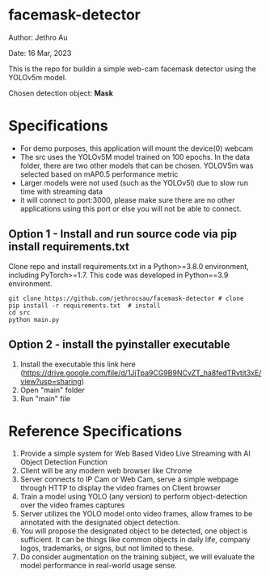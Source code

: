 # facemask-detector
Author: Jethro Au

Date: 16 Mar, 2023

This is the repo for buildin a simple web-cam facemask detector using the YOLOv5m model.

Chosen detection object: **Mask**

# Specifications
- For demo purposes, this application will mount the device(0) webcam
- The src uses the YOLOv5M model trained on 100 epochs. In the data folder, there are two other models that can be chosen. YOLOV5m was selected based on mAP0.5 performance metric
- Larger models were not used (such as the YOLOv5l) due to slow run time with streaming data
- it will connect to port:3000, please make sure there are no other applications using this port or else you will not be able to connect.

## Option 1 - Install and run source code via pip install requirements.txt
Clone repo and install requirements.txt in a Python>=3.8.0 environment, including PyTorch>=1.7. This code was developed in Python==3.9 environment.

```
git clone https://github.com/jethrocsau/facemask-detector # clone
pip install -r requirements.txt  # install
cd src
python main.py
```

## Option 2 - install the pyinstaller executable 

1. Install the executable this link here (https://drive.google.com/file/d/1JjTpa9CG9B9NCvZT_ha8fedTRvtit3xE/view?usp=sharing)
2. Open "main" folder
3. Run "main" file

# Reference Specifications
1. Provide a simple system for Web Based Video Live Streaming with AI Object Detection Function
2. Client will be any modern web browser like Chrome
3. Server connects to IP Cam or Web Cam, serve a simple webpage through HTTP to display the video frames on Client browser
4. Train a model using YOLO (any version) to perform object-detection over the video frames captures
5. Server utilizes the YOLO model onto video frames, allow frames to be annotated with the designated object detection.
6. You will propose the designated object to be detected, one object is sufficient. It can be things like common objects in daily life, company logos, trademarks, or signs, but not limited to these.
7. Do consider augmentation on the training subject, we will evaluate the model performance in real-world usage sense.

